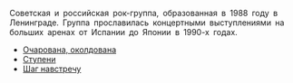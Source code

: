 Советская и российская рок-группа, образованная в 1988 году в Ленинграде. Группа прославилась концертными выступлениями на больших аренах от Испании до Японии в 1990-х годах. 

* [Очарована, околдована](Очарована,%20околдована)
* [Ступени](Ступени)
* [Шаг навстречу](Шаг%20навстречу)